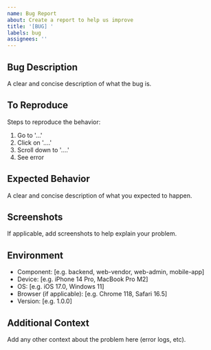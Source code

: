 ```yaml
---
name: Bug Report
about: Create a report to help us improve
title: '[BUG] '
labels: bug
assignees: ''
---
```


## Bug Description
A clear and concise description of what the bug is.

## To Reproduce
Steps to reproduce the behavior:
1. Go to '...'
2. Click on '....'
3. Scroll down to '....'
4. See error

## Expected Behavior
A clear and concise description of what you expected to happen.

## Screenshots
If applicable, add screenshots to help explain your problem.

## Environment
 - Component: [e.g. backend, web-vendor, web-admin, mobile-app]
 - Device: [e.g. iPhone 14 Pro, MacBook Pro M2]
 - OS: [e.g. iOS 17.0, Windows 11]
 - Browser (if applicable): [e.g. Chrome 118, Safari 16.5]
 - Version: [e.g. 1.0.0]

## Additional Context
Add any other context about the problem here (error logs, etc).
